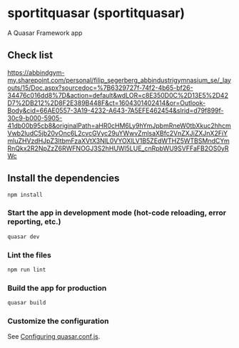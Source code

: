 # sportitquasar (sportitquasar)

A Quasar Framework app

## Check list

https://abbindgym-my.sharepoint.com/personal/filip_segerberg_abbindustrigymnasium_se/_layouts/15/Doc.aspx?sourcedoc=%7B6329727f-74f2-4b65-bf26-34476c016dd8%7D&action=default&wdLOR=c8E350D0C%2D13E5%2D42D7%2DB212%2D8F2E389B448F&ct=1604301402414&or=Outlook-Body&cid=66AE0557-3A19-4232-A643-7A5EFE462454&slrid=d79f899f-30c9-b000-5905-41db00b95cb8&originalPath=aHR0cHM6Ly9hYmJpbmRneW0tbXkuc2hhcmVwb2ludC5jb20vOnc6L2cvcGVyc29uYWwvZmlsaXBfc2VnZXJiZXJnX2FiYmluZHVzdHJpZ3ltbmFzaXVtX3NlL0VYOXlLV1B5ZEdWTHZ5WTBSMndCYmRnQkx2R2NpZzZ6RWFNOGJ3S2hHUWl5LUE_cnRpbWU9SVFFaFB2OS0yRWc

## Install the dependencies
```bash
npm install
```

### Start the app in development mode (hot-code reloading, error reporting, etc.)
```bash
quasar dev
```

### Lint the files
```bash
npm run lint
```

### Build the app for production
```bash
quasar build
```

### Customize the configuration
See [Configuring quasar.conf.js](https://quasar.dev/quasar-cli/quasar-conf-js).

